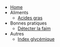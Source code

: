 <!-- docs/_sidebar.md -->
- [Home](/)
- Aliments
  - [Acides gras](/Nutrition/acides_gras.md)
- Bonnes pratiques
  - [Détecter la faim](/Nutrition/detecter_faim.md)
- Autres
  - [Index glycémique](/Nutrition/index_glycemique.md)
